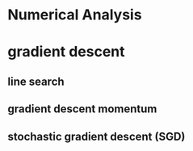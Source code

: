 <!-- toc -->
# Numerical Analysis

# gradient descent

## line search

## gradient descent momentum

## stochastic gradient descent (SGD)
